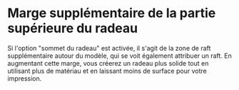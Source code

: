 Marge supplémentaire de la partie supérieure du radeau
====
Si l'option "sommet du radeau" est activée, il s'agit de la zone de raft supplémentaire autour du modèle, qui se voit également attribuer un raft. En augmentant cette marge, vous créerez un radeau plus solide tout en utilisant plus de matériau et en laissant moins de surface pour votre impression.